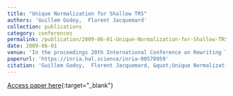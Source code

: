 ```yaml
---
title: "Unique Normalization for Shallow TRS"
authors: 'Guillem Godoy,  Florent Jacquemard'
collection: publications
category: conferences
permalink: /publication/2009-06-01-Unique-Normalization-for-Shallow-TRS
date: 2009-06-01
venue: 'In the proceedings 20th International Conference on Rewriting Techniques and Applications (RTA), Springer LNCS vol 5595'
paperurl: 'https://inria.hal.science/inria-00578959'
citation: 'Guillem Godoy,  Florent Jacquemard, &quot;Unique Normalization for Shallow TRS&quot; In the proceedings of 20th International Conference on Rewriting Techniques and Applications (RTA), Springer LNCS vol 5595, 2009.'
---
```

[Access paper here](https://doi.org/10.1007/978-3-642-02348-4_5){:target="_blank"}


